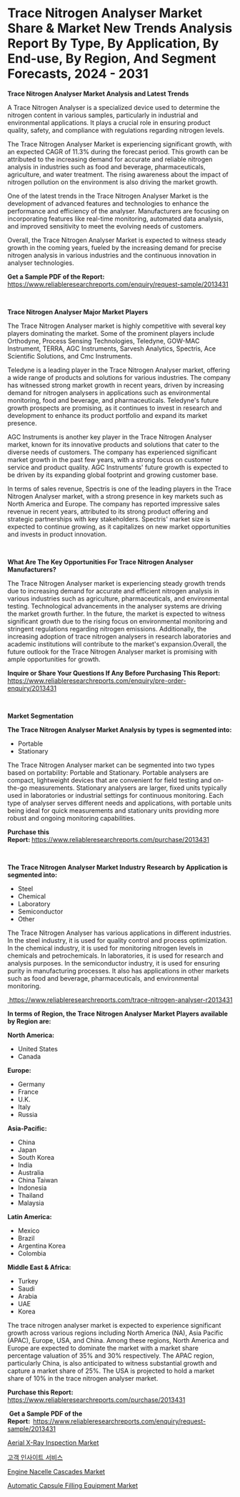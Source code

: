 <p><h1>Trace Nitrogen Analyser Market Share & Market New Trends Analysis Report By Type, By Application, By End-use, By Region, And Segment Forecasts, 2024 - 2031</h1></p><p><strong>Trace Nitrogen Analyser Market Analysis and Latest Trends</strong></p>
<p><p>A Trace Nitrogen Analyser is a specialized device used to determine the nitrogen content in various samples, particularly in industrial and environmental applications. It plays a crucial role in ensuring product quality, safety, and compliance with regulations regarding nitrogen levels.</p><p>The Trace Nitrogen Analyser Market is experiencing significant growth, with an expected CAGR of 11.3% during the forecast period. This growth can be attributed to the increasing demand for accurate and reliable nitrogen analysis in industries such as food and beverage, pharmaceuticals, agriculture, and water treatment. The rising awareness about the impact of nitrogen pollution on the environment is also driving the market growth.</p><p>One of the latest trends in the Trace Nitrogen Analyser Market is the development of advanced features and technologies to enhance the performance and efficiency of the analyser. Manufacturers are focusing on incorporating features like real-time monitoring, automated data analysis, and improved sensitivity to meet the evolving needs of customers.</p><p>Overall, the Trace Nitrogen Analyser Market is expected to witness steady growth in the coming years, fueled by the increasing demand for precise nitrogen analysis in various industries and the continuous innovation in analyser technologies.</p></p>
<p><strong>Get a Sample PDF of the Report:&nbsp;</strong> <a href="https://www.reliableresearchreports.com/enquiry/request-sample/2013431">https://www.reliableresearchreports.com/enquiry/request-sample/2013431</a></p>
<p>&nbsp;</p>
<p><strong>Trace Nitrogen Analyser Major Market Players</strong></p>
<p><p>The Trace Nitrogen Analyser market is highly competitive with several key players dominating the market. Some of the prominent players include Orthodyne, Process Sensing Technologies, Teledyne, GOW-MAC Instrument, TERRA, AGC Instruments, Sarvesh Analytics, Spectris, Ace Scientific Solutions, and Cmc Instruments.</p><p>Teledyne is a leading player in the Trace Nitrogen Analyser market, offering a wide range of products and solutions for various industries. The company has witnessed strong market growth in recent years, driven by increasing demand for nitrogen analysers in applications such as environmental monitoring, food and beverage, and pharmaceuticals. Teledyne's future growth prospects are promising, as it continues to invest in research and development to enhance its product portfolio and expand its market presence.</p><p>AGC Instruments is another key player in the Trace Nitrogen Analyser market, known for its innovative products and solutions that cater to the diverse needs of customers. The company has experienced significant market growth in the past few years, with a strong focus on customer service and product quality. AGC Instruments' future growth is expected to be driven by its expanding global footprint and growing customer base.</p><p>In terms of sales revenue, Spectris is one of the leading players in the Trace Nitrogen Analyser market, with a strong presence in key markets such as North America and Europe. The company has reported impressive sales revenue in recent years, attributed to its strong product offering and strategic partnerships with key stakeholders. Spectris' market size is expected to continue growing, as it capitalizes on new market opportunities and invests in product innovation.</p></p>
<p>&nbsp;</p>
<p><strong>What Are The Key Opportunities For Trace Nitrogen Analyser Manufacturers?</strong></p>
<p><p>The Trace Nitrogen Analyser market is experiencing steady growth trends due to increasing demand for accurate and efficient nitrogen analysis in various industries such as agriculture, pharmaceuticals, and environmental testing. Technological advancements in the analyser systems are driving the market growth further. In the future, the market is expected to witness significant growth due to the rising focus on environmental monitoring and stringent regulations regarding nitrogen emissions. Additionally, the increasing adoption of trace nitrogen analysers in research laboratories and academic institutions will contribute to the market's expansion.Overall, the future outlook for the Trace Nitrogen Analyser market is promising with ample opportunities for growth.</p></p>
<p><strong>Inquire or Share Your Questions If Any Before Purchasing This Report:</strong> <a href="https://www.reliableresearchreports.com/enquiry/pre-order-enquiry/2013431">https://www.reliableresearchreports.com/enquiry/pre-order-enquiry/2013431</a></p>
<p>&nbsp;</p>
<p><strong>Market Segmentation</strong></p>
<p><strong>The Trace Nitrogen Analyser Market Analysis by types is segmented into:</strong></p>
<p><ul><li>Portable</li><li>Stationary</li></ul></p>
<p><p>The Trace Nitrogen Analyser market can be segmented into two types based on portability: Portable and Stationary. Portable analysers are compact, lightweight devices that are convenient for field testing and on-the-go measurements. Stationary analysers are larger, fixed units typically used in laboratories or industrial settings for continuous monitoring. Each type of analyser serves different needs and applications, with portable units being ideal for quick measurements and stationary units providing more robust and ongoing monitoring capabilities.</p></p>
<p><strong>Purchase this Report:&nbsp;</strong><a href="https://www.reliableresearchreports.com/purchase/2013431">https://www.reliableresearchreports.com/purchase/2013431</a></p>
<p>&nbsp;</p>
<p><strong>The Trace Nitrogen Analyser Market Industry Research by Application is segmented into:</strong></p>
<p><ul><li>Steel</li><li>Chemical</li><li>Laboratory</li><li>Semiconductor</li><li>Other</li></ul></p>
<p><p>The Trace Nitrogen Analyser has various applications in different industries. In the steel industry, it is used for quality control and process optimization. In the chemical industry, it is used for monitoring nitrogen levels in chemicals and petrochemicals. In laboratories, it is used for research and analysis purposes. In the semiconductor industry, it is used for ensuring purity in manufacturing processes. It also has applications in other markets such as food and beverage, pharmaceuticals, and environmental monitoring.</p></p>
<p><a href="https://www.reliableresearchreports.com/trace-nitrogen-analyser-r2013431">&nbsp;https://www.reliableresearchreports.com/trace-nitrogen-analyser-r2013431</a></p>
<p><strong>In terms of Region, the Trace Nitrogen Analyser Market Players available by Region are:</strong></p>
<p>
    <p> <strong> North America: </strong>
        <ul>
            <li>United States</li>
            <li>Canada</li>
        </ul>
        </p> 
    <p> <strong> Europe: </strong>
        <ul>
            <li>Germany</li>
            <li>France</li>
            <li>U.K.</li>
            <li>Italy</li>
            <li>Russia</li>
        </ul>
        </p> 
    <p> <strong> Asia-Pacific: </strong>
        <ul>
            <li>China</li>
            <li>Japan</li>
            <li>South Korea</li>
            <li>India</li>
            <li>Australia</li>
            <li>China Taiwan</li>
            <li>Indonesia</li>
            <li>Thailand</li>
            <li>Malaysia</li>
        </ul>
        </p> 
    <p> <strong> Latin America: </strong>
        <ul>
            <li>Mexico</li>
            <li>Brazil</li>
            <li>Argentina Korea</li>
            <li>Colombia</li>
        </ul>
        </p> 
    <p> <strong> Middle East & Africa: </strong>
        <ul>
            <li>Turkey</li>
            <li>Saudi</li>
            <li>Arabia</li>
            <li>UAE</li>
            <li>Korea</li>
        </ul>
    </p>
    </p>
<p><p>The trace nitrogen analyser market is expected to experience significant growth across various regions including North America (NA), Asia Pacific (APAC), Europe, USA, and China. Among these regions, North America and Europe are expected to dominate the market with a market share percentage valuation of 35% and 30% respectively. The APAC region, particularly China, is also anticipated to witness substantial growth and capture a market share of 25%. The USA is projected to hold a market share of 10% in the trace nitrogen analyser market.</p></p>
<p><strong>Purchase this Report: </strong><a href="https://www.reliableresearchreports.com/purchase/2013431">https://www.reliableresearchreports.com/purchase/2013431</a></p>
<p>&nbsp;<strong>Get a Sample PDF of the Report:&nbsp;&nbsp;</strong><a href="https://www.reliableresearchreports.com/enquiry/request-sample/2013431">https://www.reliableresearchreports.com/enquiry/request-sample/2013431</a></p>
<p><strong></strong></p>
<p><p><a href="https://github.com/joanneharris67856/Market-Research-Report-List-1/blob/main/aerial-x-ray-inspection-market.md">Aerial X-Ray Inspection Market</a></p><p><a href="https://github.com/LoganRew1964/Market-Research-Report-List-2/blob/main/549263972631.md">고객 인사이트 서비스</a></p><p><a href="https://github.com/BobbyMartinebXfnV/Market-Research-Report-List-1/blob/main/engine-nacelle-cascades-market.md">Engine Nacelle Cascades Market</a></p><p><a href="https://github.com/carlLane655/Market-Research-Report-List-1/blob/main/automatic-capsule-filling-equipment-market.md">Automatic Capsule Filling Equipment Market</a></p></p>